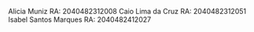 Alicia Muniz RA: 2040482312008
Caio Lima da Cruz RA: 2040482312051
Isabel Santos Marques RA: 2040482412027
